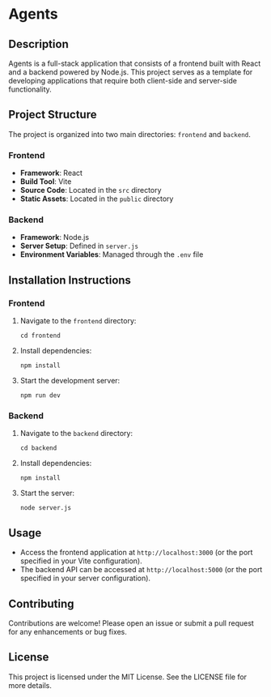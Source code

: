 
# Agents

## Description
Agents is a full-stack application that consists of a frontend built with React and a backend powered by Node.js. This project serves as a template for developing applications that require both client-side and server-side functionality.

## Project Structure
The project is organized into two main directories: `frontend` and `backend`.

### Frontend
- **Framework**: React
- **Build Tool**: Vite
- **Source Code**: Located in the `src` directory
- **Static Assets**: Located in the `public` directory

### Backend
- **Framework**: Node.js
- **Server Setup**: Defined in `server.js`
- **Environment Variables**: Managed through the `.env` file

## Installation Instructions

### Frontend
1. Navigate to the `frontend` directory:
   ```
   cd frontend
   ```
2. Install dependencies:
   ```
   npm install
   ```
3. Start the development server:
   ```
   npm run dev
   ```

### Backend
1. Navigate to the `backend` directory:
   ```
   cd backend
   ```
2. Install dependencies:
   ```
   npm install
   ```
3. Start the server:
   ```
   node server.js
   ```

## Usage
- Access the frontend application at `http://localhost:3000` (or the port specified in your Vite configuration).
- The backend API can be accessed at `http://localhost:5000` (or the port specified in your server configuration).

## Contributing
Contributions are welcome! Please open an issue or submit a pull request for any enhancements or bug fixes.

## License
This project is licensed under the MIT License. See the LICENSE file for more details.
